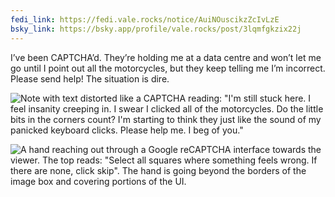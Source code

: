 ```yaml
---
fedi_link: https://fedi.vale.rocks/notice/AuiNOuscikzZcIvLzE
bsky_link: https://bsky.app/profile/vale.rocks/post/3lqmfgkzix22j
---
```


I’ve been <abbr>CAPTCHA</abbr>’d. They’re holding me at a data centre and won’t let me go until I point out all the motorcycles, but they keep telling me I’m incorrect. Please send help! The situation is dire.

![Note with text distorted like a CAPTCHA reading: "I'm still stuck here. I feel insanity creeping in. I swear I clicked all of the motorcycles. Do the little bits in the corners count? I'm starting to think they just like the sound of my panicked keyboard clicks. Please help me. I beg of you."](https://fedi.vale.rocks/media/1e54b3c98d3df4a153d3ede508f32fae4ce113bb154ed1052eb493228442de8a.png)

![A hand reaching out through a Google reCAPTCHA interface towards the viewer. The top reads: "Select all squares where something feels wrong. If there are none, click skip". The hand is going beyond the borders of the image box and covering portions of the UI.](https://fedi.vale.rocks/media/db8623f7ae2620bbf78847c2a1c7924100470eccdf6c44d68090e492e56b4c82.png)

